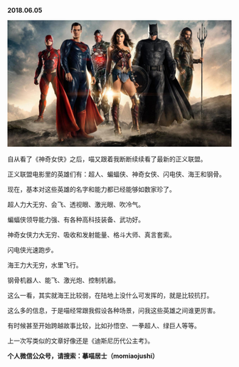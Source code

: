 
          
            
**2018.06.05**



![](img/51001-fad4e7615fe772a7.jpeg)




自从看了《神奇女侠》之后，喵又跟着我断断续续看了最新的正义联盟。

正义联盟电影里的英雄们有：超人、蝙蝠侠、神奇女侠、闪电侠、海王和钢骨。

现在，基本对这些英雄的名字和能力都已经能够如数家珍了。

超人力大无穷、会飞、透视眼、激光眼、吹冷气。

蝙蝠侠领导能力强、有各种高科技装备、武功好。

神奇女侠力大无穷、吸收和发射能量、格斗大师、真言套索。

闪电侠光速跑步。

海王力大无穷，水里飞行。

钢骨机器人、能飞、激光炮、控制机器。

这么一看，其实就海王比较弱，在陆地上没什么可发挥的，就是比较抗打。

这么多的信息，于是喵经常跟我假设各种场景，问我这些英雄之间谁更厉害。

有时候甚至开始跨越故事比较，比如孙悟空、一拳超人、绿巨人等等。

上一次写类似的文章好像还是《迪斯尼历代公主考》。


**个人微信公众号，请搜索：摹喵居士（momiaojushi）**

          
        